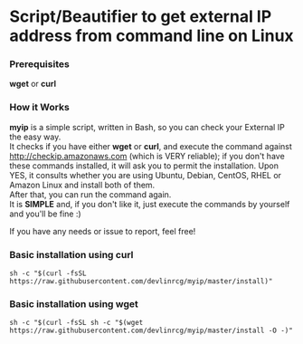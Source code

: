# Script/Beautifier to get external IP address from command line on Linux
### Prerequisites
**wget** or **curl**
### How it Works
**myip** is a simple script, written in Bash, so you can check your External IP the easy way.  
It checks if you have either **wget** or **curl**, and execute the command against http://checkip.amazonaws.com (which is VERY reliable); if you don't have these commands installed, it will ask you to permit the installation. Upon YES, it consults whether you are using Ubuntu, Debian, CentOS, RHEL or Amazon Linux and install both of them.  
After that, you can run the command again.  
It is **SIMPLE** and, if you don't like it, just execute the commands by yourself and you'll be fine :)  

  If you have any needs or issue to report, feel free!
### Basic installation using curl
```
sh -c "$(curl -fsSL https://raw.githubusercontent.com/devlinrcg/myip/master/install)"
```
### Basic installation using wget
```
sh -c "$(curl -fsSL sh -c "$(wget https://raw.githubusercontent.com/devlinrcg/myip/master/install -O -)"
```
